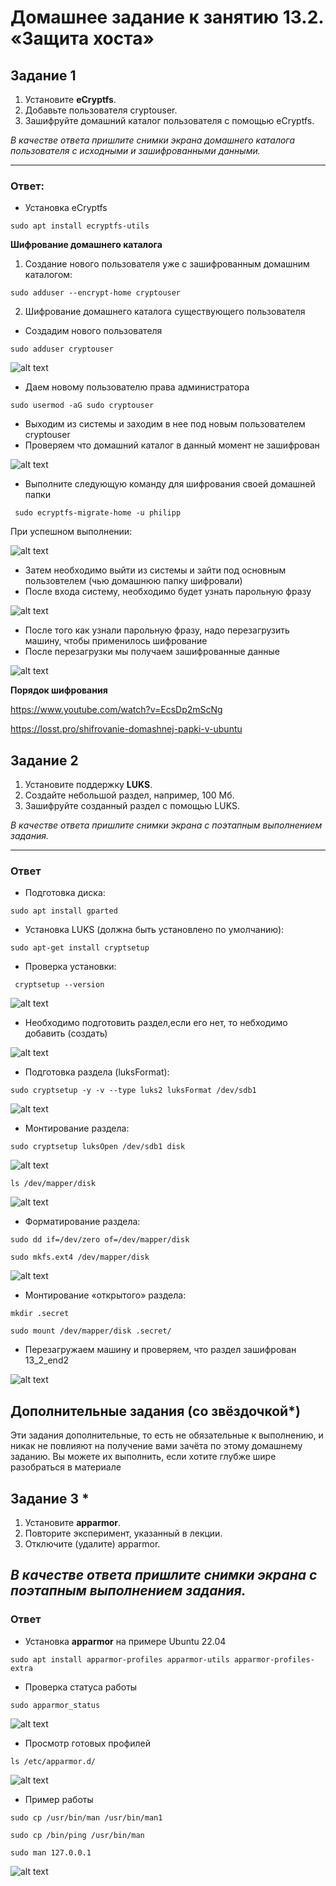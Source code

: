# Домашнее задание к занятию 13.2. «Защита хоста»

## Задание 1

1. Установите **eCryptfs**.
2. Добавьте пользователя cryptouser.
3. Зашифруйте домашний каталог пользователя с помощью eCryptfs.

*В качестве ответа  пришлите снимки экрана домашнего каталога пользователя с исходными и зашифрованными данными.*  

----
### Ответ:
* Установка eCryptfs

```script bash
sudo apt install ecryptfs-utils
```
**Шифрование домашнего каталога**

1. Создание нового пользователя уже с зашифрованным домашним каталогом:

```script bash
sudo adduser --encrypt-home cryptouser
```

2. Шифрование домашнего каталога существующего пользователя

 * Создадим нового пользователя
 ```script bash
 sudo adduser cryptouser
 ```
 ![alt text](https://github.com/filipp761/Netology-sdb-homewoks/blob/main/img/13_2_adduser.png)
 
* Даем новому пользователю права администратора
 ```script bash
 sudo usermod -aG sudo cryptouser
 ```
* Выходим из системы и заходим в нее под новым пользователем cryptouser
* Проверяем что домашний каталог в данный момент не зашифрован

 ![alt text](https://github.com/filipp761/Netology-sdb-homewoks/blob/main/img/13_2_bez_shifra.png)
 
* Выполните следующую команду для шифрования своей домашней папки
```script bash
 sudo ecryptfs-migrate-home -u philipp
 ```
 При успешном выполнении:
 
 ![alt text](https://github.com/filipp761/Netology-sdb-homewoks/blob/main/img/13_2_seccesfull_shifr.png)
 
* Затем необходимо выйти из системы и зайти под основным пользовтелем (чью домашнюю папку шифровали)
* После входа систему, необходимо будет узнать парольную фразу 

![alt text](https://github.com/filipp761/Netology-sdb-homewoks/blob/main/img/13_2_passphrase.png)

* После того как узнали парольную фразу, надо перезагрузить машину, чтобы применилось шифрование
* После перезагрузки мы получаем зашифрованные данные

![alt text](https://github.com/filipp761/Netology-sdb-homewoks/blob/main/img/13_2_end.png)

**Порядок шифрования**

https://www.youtube.com/watch?v=EcsDp2mScNg

https://losst.pro/shifrovanie-domashnej-papki-v-ubuntu

## Задание 2

1. Установите поддержку **LUKS**.
2. Создайте небольшой раздел, например, 100 Мб.
3. Зашифруйте созданный раздел с помощью LUKS.

*В качестве ответа пришлите снимки экрана с поэтапным выполнением задания.*

---
### Ответ

* Подготовка диска:
```script bash
sudo apt install gparted
 ```
* Установка LUKS (должна быть установлено по умолчанию):
```script bash
sudo apt-get install cryptsetup
 ```
* Проверка установки:
```script bash
 cryptsetup --version
 ```
![alt text](https://github.com/filipp761/Netology-sdb-homewoks/blob/main/img/13_2_cryptosetup_version.png)

* Необходимо подготовить раздел,если его нет, то небходимо добавить (создать)

![alt text](https://github.com/filipp761/Netology-sdb-homewoks/blob/main/img/13_2_Gparted.png)

* Подготовка раздела (luksFormat):
```script bash
sudo cryptsetup -y -v --type luks2 luksFormat /dev/sdb1
```
![alt text](https://github.com/filipp761/Netology-sdb-homewoks/blob/main/img/13_2_LUKSformst.png)

* Монтирование раздела:
```script bash
sudo cryptsetup luksOpen /dev/sdb1 disk
```
![alt text](https://github.com/filipp761/Netology-sdb-homewoks/blob/main/img/13_2_mount_1.png)
```script bash
ls /dev/mapper/disk
``` 
![alt text](https://github.com/filipp761/Netology-sdb-homewoks/blob/main/img/13_2_mount_2.png)

* Форматирование раздела:
```script bash
sudo dd if=/dev/zero of=/dev/mapper/disk
```
```script bash
sudo mkfs.ext4 /dev/mapper/disk
```
![alt text](https://github.com/filipp761/Netology-sdb-homewoks/blob/main/img/13_2_format.png)

* Монтирование «открытого» раздела:
```script bash
mkdir .secret
```
```script bash
sudo mount /dev/mapper/disk .secret/
```
* Перезагружаем машину и проверяем, что раздел зашифрован 13_2_end2

![alt text](https://github.com/filipp761/Netology-sdb-homewoks/blob/main/img/13_2_end2.png)

## Дополнительные задания (со звёздочкой*)

Эти задания дополнительные, то есть не обязательные к выполнению, и никак не повлияют на получение вами зачёта по этому домашнему заданию. Вы можете их выполнить, если хотите глубже шире разобраться в материале

## Задание 3 *

1. Установите **apparmor**.
2. Повторите эксперимент, указанный в лекции.
3. Отключите (удалите) apparmor.


*В качестве ответа пришлите снимки экрана с поэтапным выполнением задания.*
---
### Ответ

* Установка **apparmor** на примере Ubuntu 22.04
```script bash
sudo apt install apparmor-profiles apparmor-utils apparmor-profiles-extra
```
* Проверка статуса работы
```script bash
sudo apparmor_status
```
![alt text](https://github.com/filipp761/Netology-sdb-homewoks/blob/main/img/13_2_apparmor_status.png)
* Просмотр готовых профилей
```script bash
ls /etc/apparmor.d/
```
![alt text](https://github.com/filipp761/Netology-sdb-homewoks/blob/main/img/13_2_apparmor.d.png)
* Пример работы
```script bash
sudo cp /usr/bin/man /usr/bin/man1
```
```script bash
sudo cp /bin/ping /usr/bin/man
```
```script bash
sudo man 127.0.0.1
```
![alt text](https://github.com/filipp761/Netology-sdb-homewoks/blob/main/img/13_2_apparmor_example.png)

